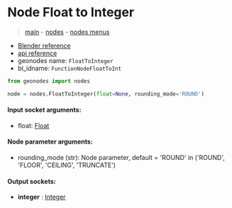 # Node Float to Integer

> [main](../structure.md) - [nodes](nodes.md) - [nodes menus](nodes_menus.md)

- [Blender reference](https://docs.blender.org/manual/en/latest/modeling/geometry_nodes/utilities/float_to_integer.html)
- [api reference](https://docs.blender.org/api/current/bpy.types.FunctionNodeFloatToInt.html)
- geonodes name: `FloatToInteger`
- bl_idname: `FunctionNodeFloatToInt`

```python
from geonodes import nodes

node = nodes.FloatToInteger(float=None, rounding_mode='ROUND')
```

#### Input socket arguments:

- float: [Float](Float.md)

#### Node parameter arguments:

- rounding_mode (str): Node parameter, default = 'ROUND' in ('ROUND', 'FLOOR', 'CEILING', 'TRUNCATE')

#### Output sockets:

- **integer** : [Integer](Integer)

